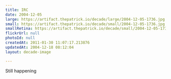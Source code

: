 ```yaml
---
title: IRC
date: 2004-12-05
large: https://artifact.thepatrick.io/decade/large/2004-12-05-1736.jpg
small: https://artifact.thepatrick.io/decade/small/2004-12-05-1736.jpg
smallRetina: https://artifact.thepatrick.io/decade/small/2004-12-05-1736@2x.jpg
flickrUrl: null
photoId: null
createdAt: 2011-01-30 11:07:17.213876
updatedAt: 2004-12-18 08:12:04
layout: decade-image

---
```

Still happening
